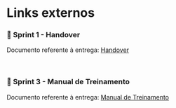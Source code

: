 # Links externos

### 📄 Sprint 1 - Handover
Documento referente à entrega: [Handover](https://docs.google.com/spreadsheets/d/1clJpMaB2bDiKr22gr6-vOg74IkNNJ4Pc/edit?usp=sharing&ouid=103734846573800336893&rtpof=true&sd=true)

<br>

### 📄 Sprint 3 - Manual de Treinamento
Documento referente à entrega: [Manual de Treinamento](https://github.com/Inteli-College/2024-2A-T10-SI07-G02/blob/develop/assets/anexos/)